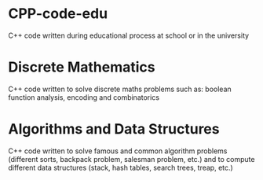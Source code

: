 # CPP-code-edu
C++ code written during educational process at school or in the university

# Discrete Mathematics
C++ code written to solve discrete maths problems such as: boolean function analysis, encoding and combinatorics

# Algorithms and Data Structures
C++ code written to solve famous and common algorithm problems (different sorts, backpack problem, salesman problem, etc.) and to compute different data structures (stack, hash tables, search trees, treap, etc.)
